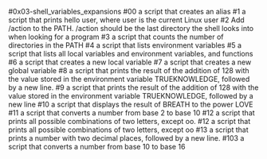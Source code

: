 #0x03-shell_variables_expansions
#00 a script that creates an alias
#1 a script that prints hello user, where user is the current Linux user
#2 Add /action to the PATH. /action should be the last directory the shell looks into when looking for a program
#3 a script that counts the number of directories in the PATH
#4 a script that lists environment variables
#5 a script that lists all local variables and environment variables, and functions
#6 a script that creates a new local variable
#7 a script that creates a new global variable
#8 a script that prints the result of the addition of 128 with the value stored in the environment variable TRUEKNOWLEDGE, followed by a new line.
#9 a script that prints the result of the addition of 128 with the value stored in the environment variable TRUEKNOWLEDGE, followed by a new line
#10 a script that displays the result of BREATH to the power LOVE
#11 a script that converts a number from base 2 to base 10
#12 a script that prints all possible combinations of two letters, except oo.
#12 a script that prints all possible combinations of two letters, except oo
#13 a script that prints a number with two decimal places, followed by a new line.
#103  a script that converts a number from base 10 to base 16
